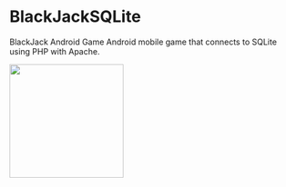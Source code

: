 # BlackJackSQLite
BlackJack Android Game 
Android mobile game that connects to SQLite using PHP with Apache.

<div>
<img src="https://chrisyou-backup-website.s3.amazonaws.com/assets/BlackJack.png" width="200" width="400" style="margin:0 auto"/>
</div>
